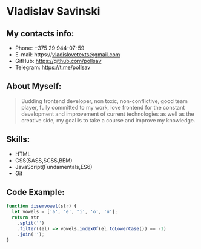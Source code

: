 # Vladislav Savinski

## My contacts info:

- Phone: +375 29 944-07-59
- E-mail: https://vladislovetexts@gmail.com
- GitHub: https://github.com/pollsav
- Telegram: https://t.me/pollsav

## About Myself:

> Budding frontend developer, non toxic, non-conflictive, good team player, fully committed to my work, love frontend for the constant development and improvement of current technologies as well as the creative side, my goal is to take a course and improve my knowledge.

## Skills:

- HTML
- CSS(SASS,SCSS,BEM)
- JavaScript(Fundamentals,ES6)
- Git

## Code Example:

```javascript
function disemvowel(str) {
  let vowels = ['a', 'e', 'i', 'o', 'u'];
  return str
    .split('')
    .filter((el) => vowels.indexOf(el.toLowerCase()) == -1)
    .join('');
}
```
